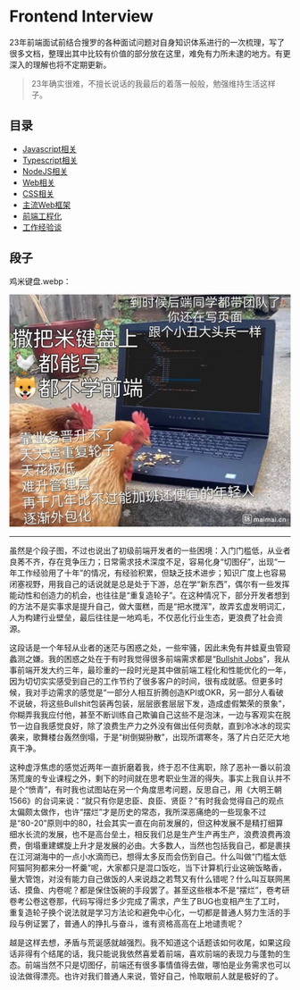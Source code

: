 # Frontend Interview

23年前端面试前结合搜罗的各种面试问题对自身知识体系进行的一次梳理，写了很多文档，整理出其中比较有价值的部分放在这里，难免有力所未逮的地方。有更深入的理解也将不定期更新。

> 23年确实很难，不擅长说话的我最后的着落一般般，勉强维持生活这样子。

## 目录

+ [Javascript相关](./Javascript.md)
+ [Typescript相关](./Typescript.md)
+ [NodeJS相关](./NodeJS.md)
+ [Web相关](./Web.md)
+ [CSS相关](./CSS.md)
+ [主流Web框架](./Framework.md)
+ [前端工程化](./Engineering.md)
+ [工作经验谈](./Experience.md)

## 段子

鸡米键盘.webp：

<div style="width: 100%; text-align: center">
  <img src="./jmjp.webp" width="600" />
</div>

---

虽然是个段子图，不过也说出了初级前端开发者的一些困境：入门门槛低，从业者良莠不齐，存在竞争压力；日常需求技术深度不足，容易化身“切图仔”，出现“一年工作经验用了十年”的情况，有经验积累，但缺乏技术进步；知识广度上也容易闭塞视野，用我自己的话说就是总是处于下游，总在学“新东西”，偶尔有一些发挥能动性和创造力的机会，也往往是“重复造轮子”。在这种情况下，部分开发者想到的方法不是实事求是提升自己，做大蛋糕，而是“把水搅浑”，故弄玄虚发明词汇，人为构建行业壁垒，最后往往是一地鸡毛，不仅恶化行业生态，更浪费了社会资源。

这段话是一个年轻从业者的迷茫与困惑之处，一些牢骚，因此未免有井蛙夏虫管窥蠡测之嫌。我的困惑之处在于有时我觉得很多前端需求都是“[Bullshit Jobs](https://en.wikipedia.org/wiki/Bullshit_Jobs)”，我从事前端开发大约三年，最珍重的一段时光是其中做前端工程化和性能优化的一年，因为切切实实感受到自己的工作节约了很多客户的时间，很有成就感。但更多时候，我对手边需求的感觉是“一部分人相互折腾创造KPI或OKR，另一部分人看破不说破，将这些Bullshit包装再包装，层层嵌套层层下发，造成虚假繁荣的景象”，你糊弄我我应付他，甚至不断训练自己欺骗自己这些不是泡沫，一边与客观实在脱节一边自我感觉良好，除了浪费生产力之外没有做出任何贡献，直到冷冰冰的现实袭来，歌舞楼台轰然倒塌，于是“树倒猢狲散”，出现所谓寒冬，落了片白茫茫大地真干净。

这种虚浮焦虑的感觉近两年一直折磨着我，终于忍不住离职，除了恶补一番以前浪荡荒废的专业课程之外，剩下的时间就在思考职业生涯的得失。事实上我自认并不是个“愤青”，有时我也试图站在另一个角度思考问题，反思自己，用《大明王朝1566》的台词来说：“就只有你是忠臣、良臣、贤臣？”有时我会觉得自己的观点太偏颇太做作，也许“摆烂”才是历史的常态，我所深恶痛绝的一些现象不过是“80-20”原则中的80，社会其实一直在向前发展的，但这种发展不是精打细算细水长流的发展，也不是高台垒土，相反我们总是生产生产再生产，浪费浪费再浪费，倒塌重建螺旋上升才是发展的必由。大多数人，当然也包括我自己，都是裹挟在江河湖海中的一点小水滴而已，想得太多反而会伤到自己。什么叫做“门槛太低阿猫阿狗都来分一杯羹”呢，大家都只是混口饭吃，当下计算机行业这碗饭略香，量大管饱，对没有能力自己做饭的人来说趋之若骛又有什么错呢？什么叫互联网黑话、摸鱼、内卷呢？都是保住饭碗的手段罢了。甚至这些根本不是“摆烂”，卷考研卷考公卷这卷那，代码写得烂多少完成了需求，产生了BUG也变相产生了工时，重复造轮子换个说法就是学习方法论和避免中心化，一切都是普通人努力生活的手段与例证罢了，普通人的挣扎与奋斗，谁有资格高高在上地谴责呢？

越是这样去想，矛盾与荒诞感就越强烈。我不知道这个话题该如何收尾，如果这段话非得有个结尾的话，我只能说我依然喜爱着前端，喜欢前端的表现力与蓬勃的生态。前端当然不只是切图仔，前端还有很多事情值得去做，哪怕是业务需求也可以设法做得漂亮。也许对我们普通人来说，管好自己，怜取眼前人就是极好的了。
